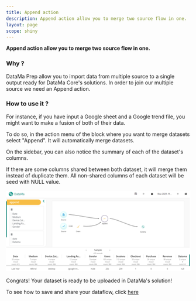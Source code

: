 ```yaml
---
title: Append action
description: Append action allow you to merge two source flow in one.
layout: page
scope: shiny
---
```


**Append action allow you to merge two source flow in one.**

### Why ? 

DataMa Prep allow you to import data from multiple source to a single output ready for DataMa Core's solutions. In order to join our multiple source we need an Append action.


### How to use it ?

For instance,
if you have input a Google sheet and a Google trend file,
you might want to make a fusion of both of their data.

To do so, in the action menu of the block where you want to merge datasets select "Append".
It will automatically merge datasets.

On the sidebar, you can also notice the summary of each of the dataset's columns.

If there are some columns shared between both dataset, it will merge them instead of duplicate them. All non-shared columns of each dataset will be seed with NULL value.

![Append ui](images/Appendstep1.png)

Congrats! Your dataset is ready to be uploaded in DataMa's solution!

To see how to save and share your dataflow, click [here]({{site.url}}/{{site.baseurl}}/core_app/prep/header/save.html)
